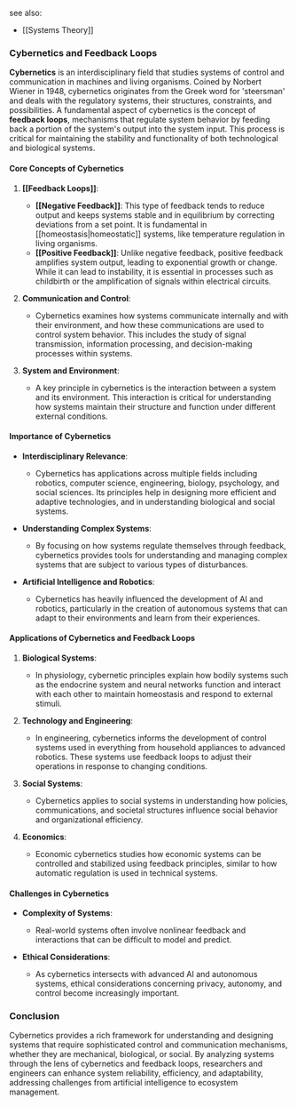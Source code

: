 see also:
- [[Systems Theory]]

### Cybernetics and Feedback Loops

**Cybernetics** is an interdisciplinary field that studies systems of control and communication in machines and living organisms. Coined by Norbert Wiener in 1948, cybernetics originates from the Greek word for 'steersman' and deals with the regulatory systems, their structures, constraints, and possibilities. A fundamental aspect of cybernetics is the concept of **feedback loops**, mechanisms that regulate system behavior by feeding back a portion of the system's output into the system input. This process is critical for maintaining the stability and functionality of both technological and biological systems.

#### Core Concepts of Cybernetics

1. **[[Feedback Loops]]**:
   - **[[Negative Feedback]]**: This type of feedback tends to reduce output and keeps systems stable and in equilibrium by correcting deviations from a set point. It is fundamental in [[homeostasis|homeostatic]] systems, like temperature regulation in living organisms.
   - **[[Positive Feedback]]**: Unlike negative feedback, positive feedback amplifies system output, leading to exponential growth or change. While it can lead to instability, it is essential in processes such as childbirth or the amplification of signals within electrical circuits.

2. **Communication and Control**:
   - Cybernetics examines how systems communicate internally and with their environment, and how these communications are used to control system behavior. This includes the study of signal transmission, information processing, and decision-making processes within systems.

3. **System and Environment**:
   - A key principle in cybernetics is the interaction between a system and its environment. This interaction is critical for understanding how systems maintain their structure and function under different external conditions.

#### Importance of Cybernetics

- **Interdisciplinary Relevance**:
   - Cybernetics has applications across multiple fields including robotics, computer science, engineering, biology, psychology, and social sciences. Its principles help in designing more efficient and adaptive technologies, and in understanding biological and social systems.

- **Understanding Complex Systems**:
   - By focusing on how systems regulate themselves through feedback, cybernetics provides tools for understanding and managing complex systems that are subject to various types of disturbances.

- **Artificial Intelligence and Robotics**:
   - Cybernetics has heavily influenced the development of AI and robotics, particularly in the creation of autonomous systems that can adapt to their environments and learn from their experiences.

#### Applications of Cybernetics and Feedback Loops

1. **Biological Systems**:
   - In physiology, cybernetic principles explain how bodily systems such as the endocrine system and neural networks function and interact with each other to maintain homeostasis and respond to external stimuli.

2. **Technology and Engineering**:
   - In engineering, cybernetics informs the development of control systems used in everything from household appliances to advanced robotics. These systems use feedback loops to adjust their operations in response to changing conditions.

3. **Social Systems**:
   - Cybernetics applies to social systems in understanding how policies, communications, and societal structures influence social behavior and organizational efficiency.

4. **Economics**:
   - Economic cybernetics studies how economic systems can be controlled and stabilized using feedback principles, similar to how automatic regulation is used in technical systems.

#### Challenges in Cybernetics

- **Complexity of Systems**:
   - Real-world systems often involve nonlinear feedback and interactions that can be difficult to model and predict.

- **Ethical Considerations**:
   - As cybernetics intersects with advanced AI and autonomous systems, ethical considerations concerning privacy, autonomy, and control become increasingly important.

### Conclusion

Cybernetics provides a rich framework for understanding and designing systems that require sophisticated control and communication mechanisms, whether they are mechanical, biological, or social. By analyzing systems through the lens of cybernetics and feedback loops, researchers and engineers can enhance system reliability, efficiency, and adaptability, addressing challenges from artificial intelligence to ecosystem management.